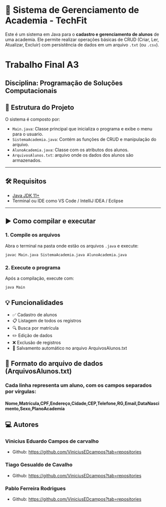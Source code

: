 # 💪 Sistema de Gerenciamento de Academia - TechFit

Este é um sistema em Java para o **cadastro e gerenciamento de alunos** de uma academia. Ele permite realizar operações básicas de CRUD (Criar, Ler, Atualizar, Excluir) com persistência de dados em um arquivo `.txt` (ou `.csv`).

# Trabalho Final A3 
## Disciplina: Programação de Soluções Computacionais


## 📁 Estrutura do Projeto

O sistema é composto por:

- `Main.java`: Classe principal que inicializa o programa e exibe o menu para o usuario.
- `SistemaAcademia.java`: Contém as funções de CRUD e manipulação do arquivo.
- `AlunoAcademia.java`: Classe com os atributos dos alunos.
- `ArquivosAlunos.txt`: arquivo onde os dados dos alunos são armazenados.

---

## 🛠️ Requisitos

- [Java JDK 11+](https://www.oracle.com/java/technologies/javase-downloads.html)
- Terminal ou IDE como VS Code / IntelliJ IDEA / Eclipse

---

## ▶️ Como compilar e executar

###  1. Compile os arquivos

Abra o terminal na pasta onde estão os arquivos `.java` e execute:

```bash
javac Main.java SistemaAcademia.java AlunoAcademia.java
```

###  2. Execute o programa
Após a compilação, execute com:

```bash
java Main
```
## 💡 Funcionalidades

- ✅ Cadastro de alunos
- 📋 Listagem de todos os registros
- 🔍 Busca por matrícula
- ✏️ Edição de dados
- ❌ Exclusão de registros
- 💾 Salvamento automático no arquivo ArquivosAlunos.txt

## 📂 Formato do arquivo de dados (ArquivosAlunos.txt)
### Cada linha representa um aluno, com os campos separados por vírgulas:

#### Nome,Matrícula,CPF,Endereço,Cidade,CEP,Telefone,RG,Email,DataNascimento,Sexo,PlanoAcademia

## 💻 Autores

### Vinicius Eduardo Campos de carvalho
- Github: 
https://github.com/ViniciusEDcampos?tab=repositories


### Tiago Gesualdo de Cavalho
- Github:
  https://github.com/ViniciusEDcampos?tab=repositories


### Pablo Ferreira Rodrigues
- Github:
  https://github.com/ViniciusEDcampos?tab=repositories

